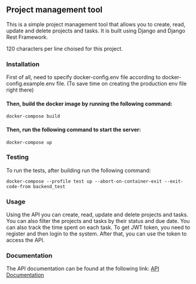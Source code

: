 ## Project management tool

This is a simple project management tool that allows you to create, read, update and delete projects and tasks. It is built using Django and Django Rest Framework.

120 characters per line choised for this project.

### Installation
First of all, need to specify docker-config.env file according to docker-config.example.env file.
(To save time on creating the production env file right there)

#### Then, build the docker image by running the following command:
```shell
docker-compose build
```
#### Then, run the following command to start the server:
```shell
docker-compose up
```

### Testing
To run the tests, after building run the following command:
```shell
docker-compose --profile test up --abort-on-container-exit --exit-code-from backend_test
```

### Usage
Using the API you can create, read, update and delete projects and tasks. You can also filter the projects and tasks by their status and due date.
You can also track the time spent on each task.
To get JWT token, you need to register and then login to the system.
After that, you can use the token to access the API.

### Documentation
The API documentation can be found at the following link:
[API Documentation](http://localhost:8000/api/docs/)